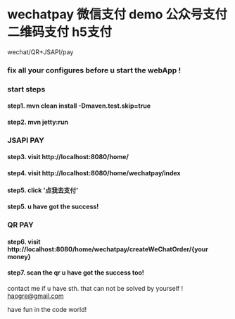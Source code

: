 # wechatpay   微信支付 demo 公众号支付  二维码支付  h5支付
wechat/QR+JSAPI/pay

### fix all your configures before u start the webApp !

### start steps
#### step1. mvn clean install -Dmaven.test.skip=true
#### step2. mvn jetty:run

### JSAPI PAY

#### step3. visit http://localhost:8080/home/
#### step4. visit http://localhost:8080/home/wechatpay/index
#### step5. click '点我去支付'
#### step5. u have got the success!

### QR PAY
#### step6. visit http://localhost:8080/home/wechatpay/createWeChatOrder/{your money}
#### step7. scan the qr u have got the success too!

contact me if u have sth. that can not be solved by yourself !
haogre@gmail.com

have fun in the code world!
